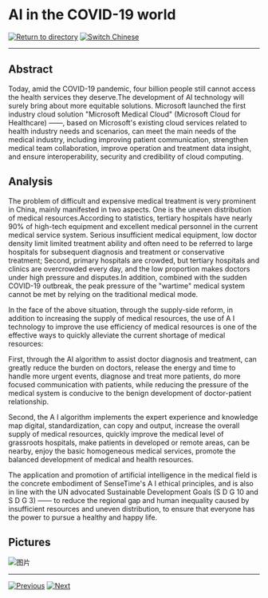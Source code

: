 # AI in the COVID-19 world

[![Return to directory](http://img.shields.io/badge/Click-Back-875A7B.svg?style=flat&colorA=8F8F8F)](/)
[![Switch Chinese](http://img.shields.io/badge/Switch-Chinese-875A7B.svg?style=flat&colorA=8F8F8F)](https://doc.shanghaiopen.org.cn/case/10/1.html)

----------

## Abstract

Today, amid the COVID-19 pandemic, four billion people still cannot access the health services they deserve.The development of AI technology will surely bring about more equitable solutions. Microsoft launched the first industry cloud solution "Microsoft Medical Cloud" (Microsoft Cloud for Healthcare) ——, based on Microsoft's existing cloud services related to health industry needs and scenarios, can meet the main needs of the medical industry, including improving patient communication, strengthen medical team collaboration, improve operation and treatment data insight, and ensure interoperability, security and credibility of cloud computing.


## Analysis

The problem of difficult and expensive medical treatment is very prominent in China, mainly manifested in two aspects. One is the uneven distribution of medical resources.According to statistics, tertiary hospitals have nearly 90% of high-tech equipment and excellent medical personnel in the current medical service system. Serious insufficient medical equipment, low doctor density limit limited treatment ability and often need to be referred to large hospitals for subsequent diagnosis and treatment or conservative treatment; Second, primary hospitals are crowded, but tertiary hospitals and clinics are overcrowded every day, and the low proportion makes doctors under high pressure and disputes.In addition, combined with the sudden COVID-19 outbreak, the peak pressure of the "wartime" medical system cannot be met by relying on the traditional medical mode.

In the face of the above situation, through the supply-side reform, in addition to increasing the supply of medical resources, the use of A I technology to improve the use efficiency of medical resources is one of the effective ways to quickly alleviate the current shortage of medical resources:

First, through the AI algorithm to assist doctor diagnosis and treatment, can greatly reduce the burden on doctors, release the energy and time to handle more urgent events, diagnose and treat more patients, do more focused communication with patients, while reducing the pressure of the medical system is conducive to the benign development of doctor-patient relationship.

Second, the A I algorithm implements the expert experience and knowledge map digital, standardization, can copy and output, increase the overall supply of medical resources, quickly improve the medical level of grassroots hospitals, make patients in developed or remote areas, can be nearby, enjoy the basic homogeneous medical services, promote the balanced development of medical and health resources.

The application and promotion of artificial intelligence in the medical field is the concrete embodiment of SenseTime's A I ethical principles, and is also in line with the UN advocated Sustainable Development Goals (S D G 10 and S D G 3) —— to reduce the regional gap and human inequality caused by insufficient resources and uneven distribution, to ensure that everyone has the power to pursue a healthy and happy life.


## Pictures

![图片](10.1.jpg)



----------
 [![Previous](http://img.shields.io/badge/View-Previous-875A7B.svg?style=flat&colorA=8F8F8F)](https://doc.shanghaiopen.org.cn/case/9/en_3.html)
 [![Next](http://img.shields.io/badge/View-Next-875A7B.svg?style=flat&colorA=8F8F8F)](https://doc.shanghaiopen.org.cn/case/10/en_2.html)
